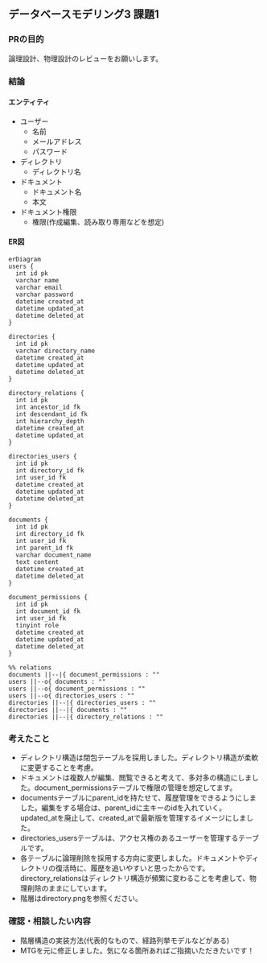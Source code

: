 ## データベースモデリング3 課題1

### PRの目的
論理設計、物理設計のレビューをお願いします。

### 結論
#### エンティティ
- ユーザー
  - 名前
  - メールアドレス
  - パスワード
- ディレクトリ
  - ディレクトリ名
- ドキュメント
  - ドキュメント名
  - 本文
- ドキュメント権限
  - 権限(作成編集、読み取り専用などを想定)

#### ER図
```mermaid
erDiagram
users {
  int id pk
  varchar name
  varchar email
  varchar password
  datetime created_at
  datetime updated_at
  datetime deleted_at
}

directories {
  int id pk
  varchar directory_name
  datetime created_at 
  datetime updated_at
  datetime deleted_at
}

directory_relations {
  int id pk
  int ancestor_id fk
  int descendant_id fk
  int hierarchy_depth
  datetime created_at 
  datetime updated_at
}

directories_users {
  int id pk
  int directory_id fk
  int user_id fk
  datetime created_at
  datetime updated_at
  datetime deleted_at
}

documents {
  int id pk
  int directory_id fk
  int user_id fk
  int parent_id fk
  varchar document_name
  text content
  datetime created_at
  datetime deleted_at
}

document_permissions {
  int id pk
  int document_id fk
  int user_id fk
  tinyint role
  datetime created_at
  datetime updated_at
  datetime deleted_at
}

%% relations
documents ||--|{ document_permissions : ""
users ||--o{ documents : ""
users ||--o{ document_permissions : ""
users ||--o{ directories_users : ""
directories ||--|{ directories_users : ""
directories ||--|{ documents : ""
directories ||--|{ directory_relations : ""
```

### 考えたこと
- ディレクトリ構造は閉包テーブルを採用しました。ディレクトリ構造が柔軟に変更することを考慮。
- ドキュメントは複数人が編集、閲覧できると考えて、多対多の構造にしました。document_permissionsテーブルで権限の管理を想定してます。
- documentsテーブルにparent_idを持たせて、履歴管理をできるようにしました。編集をする場合は、parent_idに主キーのidを入れていく。updated_atを廃止して、created_atで最新版を管理するイメージにしました。
- directories_usersテーブルは、アクセス権のあるユーザーを管理するテーブルです。
- 各テーブルに論理削除を採用する方向に変更しました。ドキュメントやディレクトリの復活時に、履歴を追いやすいと思ったからです。directory_relationsはディレクトリ構造が頻繁に変わることを考慮して、物理削除のままにしています。
- 階層はdirectory.pngを参照ください。

### 確認・相談したい内容
- 階層構造の実装方法(代表的なもので、経路列挙モデルなどがある)
- MTGを元に修正しました。気になる箇所あればご指摘いただきたいです！